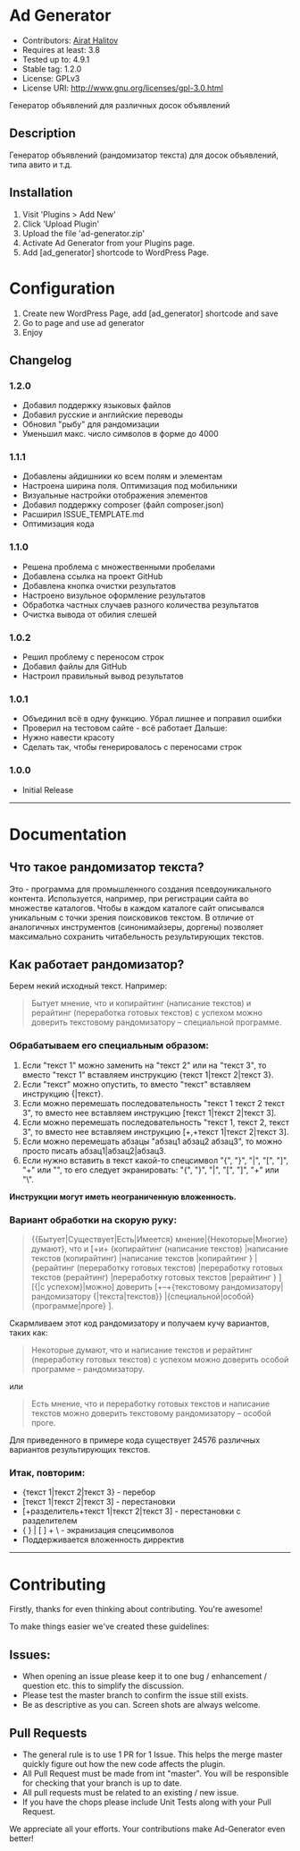 # Ad Generator #
* Contributors: [Airat Halitov](https://github.com/AiratHalitov)
* Requires at least: 3.8
* Tested up to: 4.9.1
* Stable tag: 1.2.0
* License: GPLv3
* License URI: http://www.gnu.org/licenses/gpl-3.0.html

Генератор объявлений для различных досок объявлений

## Description ##

Генератор объявлений (рандомизатор текста) для досок объявлений, типа авито и т.д.

## Installation ##

1. Visit 'Plugins > Add New'
2. Click 'Upload Plugin'
3. Upload the file 'ad-generator.zip'
4. Activate Ad Generator from your Plugins page.
5. Add [ad_generator] shortcode to WordPress Page.

# Configuration #

1. Create new WordPress Page, add [ad_generator] shortcode and save
2. Go to page and use ad generator
3. Enjoy

## Changelog ##

### 1.2.0 ###
* Добавил поддержку языковых файлов
* Добавил русские и английские переводы
* Обновил "рыбу" для рандомизации
* Уменьшил макс. число символов в форме до 4000

### 1.1.1 ###
* Добавлены айдишники ко всем полям и элементам
* Настроена ширина поля. Оптимизация под мобильники
* Визуальные настройки отображения элементов
* Добавил поддержку composer (файл composer.json)
* Расширил ISSUE_TEMPLATE.md
* Оптимизация кода

### 1.1.0 ###
* Решена проблема с множественными пробелами
* Добавлена ссылка на проект GitHub
* Добавлена кнопка очистки результатов
* Настроено визульное оформление результатов
* Обработка частных случаев разного количества результатов
* Очистка вывода от обилия слешей

### 1.0.2 ###
* Решил проблему с переносом строк
* Добавил файлы для GitHub
* Настроил правильный вывод результатов

### 1.0.1 ###
* Объединил всё в одну функцию. Убрал лишнее и поправил ошибки
* Проверил на тестовом сайте - всё работает
Дальше:
* Нужно навести красоту
* Сделать так, чтобы генерировалось с переносами строк

### 1.0.0 ###
* Initial Release

***

# Documentation #

## Что такое рандомизатор текста?

Это - программа для промышленного создания псевдоуникального контента. Используется, например, при регистрации сайта во множестве каталогов. Чтобы в каждом каталоге сайт описывался уникальным с точки зрения поисковиков текстом. В отличие от аналогичных инструментов (синонимайзеры, доргены) позволяет максимально сохранить читабельность результирующих текстов.

## Как работает рандомизатор?
Берем некий исходный текст. Например: 
 
> Бытует мнение, что и копирайтинг (написание текстов) и рерайтинг (переработка готовых текстов) с успехом можно доверить текстовому рандомизатору – специальной программе.

### Обрабатываем его специальным образом:
1. Если "текст 1" можно заменить на "текст 2" или на "текст 3", то вместо "текст 1" вставляем инструкцию {текст 1|текст 2|текст 3}. 
1. Если "текст" можно опустить, то вместо "текст" вставляем инструкцию {|текст}. 
1. Если можно перемешать последовательность "текст 1 текст 2 текст 3", то вместо нее вставляем инструкцию [текст 1|текст 2|текст 3]. 
1. Если можно перемешать последовательность "текст 1, текст 2, текст 3", то вместо нее вставляем инструкцию [+,+текст 1|текст 2|текст 3]. 
1. Если можно перемешать абзацы "абзац1 абзац2 абзац3", то можно просто писать абзац1|абзац2|абзац3. 
1. Если нужно вставить в текст какой-то спецсимвол "{", "}", "|", "[", "]", "+" или "\", то его следует экранировать: "\{", "\}", "\|", "\[", "\]", "\+" или "\\".

**Инструкции могут иметь неограниченную вложенность.**



### Вариант обработки на скорую руку: 
 
> {{Бытует|Существует|Есть|Имеется} мнение|{Некоторые|Многие} думают}, что и
> [+и+
>  {копирайтинг (написание текстов)
>  |написание текстов (копирайтинг)
>  |написание текстов
>  |копирайтинг
>  }
> |{рерайтинг (переработку готовых текстов)
>  |переработку готовых текстов (рерайтинг)
>  |переработку готовых текстов
>  |рерайтинг
>  }
> ] [{|с успехом}|можно] доверить
> [+–+{текстовому рандомизатору|рандомизатору {|текста|текстов}}
> |{специальной|особой} {программе|проге}
> ].

Скармливаем этот код рандомизатору и получаем кучу вариантов, таких как: 
 
> Некоторые думают, что и написание текстов и рерайтинг (переработку готовых текстов) с успехом можно доверить особой программе – рандомизатору.

или 
 
> Есть мнение, что и переработку готовых текстов и написание текстов можно доверить текстовому рандомизатору – особой проге.

Для приведенного в примере кода существует 24576 различных вариантов результирующих текстов.

### Итак, повторим: 
* {текст 1|текст 2|текст 3} - перебор
* [текст 1|текст 2|текст 3] - перестановки
* [+разделитель+текст 1|текст 2|текст 3] - перестановки с разделителем
* \{ \} \| \[ \] \+ \\ - экранизация спецсимволов
* Поддерживается вложенность дирректив

***

# Contributing #
Firstly, thanks for even thinking about contributing. You're awesome!

To make things easier we've created these guidelines:

## Issues: ##

* When opening an issue please keep it to one bug / enhancement / question etc. this to simplify the discussion.
* Please test the master branch to confirm the issue still exists.
* Be as descriptive as you can. Screen shots are always welcome.

## Pull Requests ##

* The general rule is to use 1 PR for 1 Issue. This helps the merge master quickly figure out how the new code affects the plugin.
* All Pull Request must be made from int "master". You will be responsible for checking that your branch is up to date.
* All pull requests must be related to an existing / new issue.
* If you have the chops please include Unit Tests along with your Pull Request.

We appreciate all your efforts. Your contributions make Ad-Generator even better!
